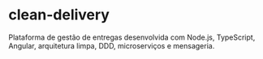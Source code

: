 # clean-delivery
Plataforma de gestão de entregas desenvolvida com Node.js, TypeScript, Angular, arquitetura limpa, DDD, microserviços e mensageria.
